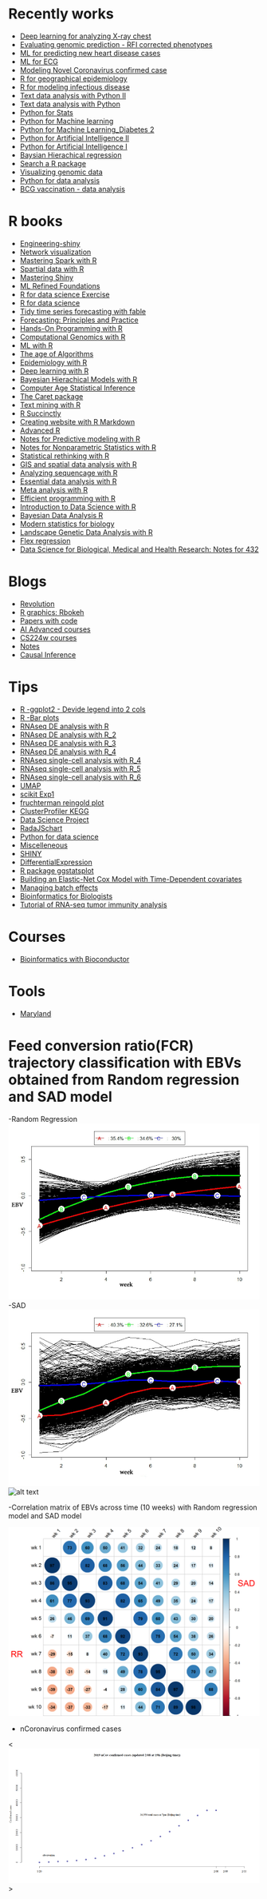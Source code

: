 # Recently works


- [Deep learning for analyzing X-ray chest](https://github.com/vanhungtran/My-work/blob/master/Pneumonia.ipynb)
- [Evaluating genomic prediction - RFI corrected phenotypes](https://github.com/vanhungtran/BLUP/blob/master/RFI.ipynb)
- [ML for predicting new heart disease cases](https://github.com/vanhungtran/My-work/blob/master/heart.ipynb)
- [ML for ECG](https://github.com/vanhungtran/My-work/blob/master/ECG.ipynb)
- [Modeling Novel Coronavirus confirmed case](https://github.com/vanhungtran/nCorona2019?fbclid=IwAR3q0jrroA4Q_z7u2MBfvSNuxR6t72LyJkrjt_wC9iI3EB4NN5dIBBbpiko)
- [R for geographical epidemiology](https://github.com/vanhungtran/geo_epidemiology)
- [R for modeling infectious disease](https://github.com/vanhungtran/My-work/blob/master/Model_infection.md)
- [Text data analysis with Python II](https://github.com/vanhungtran/My-work/blob/master/Text%20analysis%20with%20Python%20II.ipynb)
- [Text data analysis with Python](https://github.com/vanhungtran/My-work/blob/master/Text%20analysis%20with%20Python.ipynb)
- [Python for Stats](https://github.com/vanhungtran/My-work/blob/master/Simple%20stat%20with%20Python.ipynb)
- [Python for Machine learning](https://github.com/vanhungtran/My-work/blob/master/Python%20for%20Machine%20Learning.ipynb)
- [Python for Machine Learning_Diabetes 2](https://github.com/vanhungtran/My-work/blob/master/Machine%20learning%20_Diabete2.ipynb)
- [Python for Artificial Intelligence II](https://github.com/vanhungtran/My-work/blob/master/AI%202.ipynb)
- [Python for Artificial Intelligence I](https://github.com/vanhungtran/My-work/blob/master/Artificial%20Intelligence%20PYTHON%201.ipynb)
- [Baysian Hierachical regression](https://github.com/vanhungtran/My-work/blob/master/Bayesian%20Hierachical.ipynb)
- [Search a R package](searchRpackage.md)
- [Visualizing genomic data](https://github.com/vanhungtran/Visualizing-genomic-data/blob/master/Rbioinfor1.md)
- [Python for data analysis](https://github.com/vanhungtran/My-work/blob/master/python%20essential%20for%20data%20analysis.ipynb)
- [BCG vaccination - data analysis](https://github.com/vanhungtran/My-work/blob/master/solution_exercise.pdf)


# R books
- [Engineering-shiny](https://engineering-shiny.org/matters.html)
- [Network visualization](https://kateto.net/network-visualization)
- [Mastering Spark with R](https://therinspark.com/index.html)
- [Spartial data with R](https://cengel.github.io/R-spatial/mapping.html)
- [Mastering Shiny](https://mastering-shiny.org/)
- [ML Refined Foundations](https://github.com/jermwatt/machine_learning_refined)
- [R for data science Exercise](https://jrnold.github.io/r4ds-exercise-solutions/data-visualisation.html#position-adjustments)
- [R for data science](https://r4ds.had.co.nz/)
- [Tidy time series forecasting with fable](https://tidyverts.github.io/tidy-forecasting-principles/)
- [Forecasting: Principles and Practice](https://otexts.com/fpp2/)
- [Hands-On Programming with R](https://rstudio-education.github.io/hopr/)
- [Computational Genomics with R](https://compgenomr.github.io/book/)
- [ML with R](https://bradleyboehmke.github.io/HOML/)
- [The age of Algorithms](https://1drv.ms/b/s!AiyGWQBbXDVrhKgVRiheLYyXWTt0IQ)
- [Epidemiology with R](https://1drv.ms/b/s!AiyGWQBbXDVrhKtmWkg4cncqoj5ehw)
- [Deep learning with R](https://1drv.ms/b/s!AiyGWQBbXDVrhKddG8lhTquZChFEEg)
- [Bayesian Hierachical Models with R](https://1drv.ms/b/s!AiyGWQBbXDVrhKdFwxCAYj1AwB-zjA)
- [Computer Age Statistical Inference](https://1drv.ms/b/s!AiyGWQBbXDVrhK4HIlBR84xCslF_bw)
- [The Caret package](http://topepo.github.io/caret/index.html)
- [Text mining with R](https://www.tidytextmining.com/)
- [R Succinctly](http://ebooks.syncfusion.com/downloads/R_Succinctly/R_Succinctly.pdf)
- [Creating website with R Markdown](https://bookdown.org/yihui/blogdown/)
- [Advanced R](https://adv-r.hadley.nz/)
- [Notes for Predictive modeling with R](https://bookdown.org/egarpor/PM-UC3M/)
- [Notes for Nonparametric Statistics with R](https://bookdown.org/egarpor/NP-UC3M/)
- [Statistical rethinking with R](https://bookdown.org/ajkurz/Statistical_Rethinking_recoded/)
- [GIS and spatial data analysis with R](https://mgimond.github.io/Spatial/index.html)
- [Analyzing sequencage with R](http://bioconductor.org/packages/devel/bioc/vignettes/DESeq2/inst/doc/DESeq2.html)
- [Essential data analysis with R](https://rkabacoff.github.io/datavis/Models.html)
- [Meta analysis with R](https://bookdown.org/MathiasHarrer/Doing_Meta_Analysis_in_R/dmetar.html)
- [Efficient programming with R](https://csgillespie.github.io/efficientR/)
- [Introduction to Data Science with R](https://rafalab.github.io/dsbook/index.html)
- [Bayesian Data Analysis R](http://avehtari.github.io/BDA_R_demos/)
- [Modern statistics for biology](https://web.stanford.edu/class/bios221/book/)
- [Landscape Genetic Data Analysis with R](https://bookdown.org/hhwagner1/LandGenCourse_book/)
- [Flex regression](https://discdown.org/flexregression/linreg.html)
- [Data Science for Biological, Medical and Health Research: Notes for 432](https://thomaselove.github.io/432-notes/index.html)

# Blogs
- [Revolution](https://blog.revolutionanalytics.com/)
- [R graphics: Rbokeh](https://hafen.github.io/rbokeh/articles/rbokeh.html)
- [Papers with code](https://paperswithcode.com/)
- [AI Advanced courses](https://www.reddit.com/r/MachineLearning/comments/fdw0ax/d_advanced_courses_update/)
- [CS224w courses](https://web.stanford.edu/class/cs224w/?fbclid=IwAR3YR2II7VBo41QGpawU701DtsUgnt0uisaJdS2xbtBnPrhAuzhzGvSqbNw)
- [Notes](http://users.stat.umn.edu/~helwig/notes/)
- [Causal Inference](https://mixtape.scunning.com/index.html)

# Tips

- [R -ggplot2 - Devide legend into 2 cols ](https://stackoverflow.com/questions/27803710/ggplot2-divide-legend-into-two-columns-each-with-its-own-title)
- [R -Bar plots](http://applied-r.com/ggplot-bar-graphs/)
- [RNAseq DE analysis with R](http://monashbioinformaticsplatform.github.io/RNAseq-DE-analysis-with-R/RNAseq_DE_analysis_with_R.html)
- [RNAseq DE analysis with R_2](https://gist.github.com/jdblischak/fdb1745612927252a7633751e5e60bcb)
- [RNAseq DE analysis with R_3](https://bioconnector.github.io/workshops/r-rnaseq-airway.html)
- [RNAseq DE analysis with R_4](http://bioconductor.org/packages/devel/bioc/vignettes/DESeq2/inst/doc/DESeq2.html)
- [RNAseq single-cell analysis with R_4](https://osca.bioconductor.org/)
- [RNAseq single-cell analysis with R_5](http://www.nathalievialaneix.eu/doc/html/TP1_normalization.html)
- [RNAseq single-cell analysis with R_6](https://www.bioconductor.org/packages/release/bioc/vignettes/debrowser/inst/doc/DEBrowser.html)
- [UMAP](https://pair-code.github.io/understanding-umap/)
- [scikit Exp1](https://towardsdatascience.com/model-design-and-selection-with-scikit-learn-18a29041d02a)
- [fruchterman reingold plot](https://www.biostars.org/p/285296/)
- [ClusterProfiler KEGG](https://yulab-smu.github.io/clusterProfiler-book/chapter3.html#input-data)
- [Data Science Project](https://github.com/achuthasubhash/Complete-Life-Cycle-of-a-Data-Science-Project/)
- [RadaJSchart](https://github.com/MangoTheCat/radarchart)
- [Python for data science](https://jakevdp.github.io/PythonDataScienceHandbook/05.03-hyperparameters-and-model-validation.html)
- [Miscelleneous](https://rstudio4edu.github.io/rstudio4edu-book/doc-yours.html)
- [SHINY](https://github.com/mkearney/shinyapps_links)
- [DifferentialExpression](https://genviz.org/module-04-expression/0004/02/01/DifferentialExpression/)
- [R package ggstatsplot](https://indrajeetpatil.github.io/ggstatsplot/articles/web_only/ggcoefstats.html)
- [Building an Elastic-Net Cox Model with Time-Dependent covariates](https://www.erikdrysdale.com/td_elnet/)
- [Managing batch effects](https://evayiwenwang.github.io/Managing_batch_effects/simu.html#simulations)
- [Bioinformatics for Biologists](https://biocorecrg.github.io/CRG_Bioinformatics_for_Biologists/functional_analysis.html)
- [Tutorial of RNA-seq tumor immunity analysis](https://liulab-dfci.github.io/RIMA/)


# Courses
- [Bioinformatics with Bioconductor](https://ivanek.github.io/analysisOfGenomicsDataWithR/)


# Tools
- [Maryland](https://peac.hpc.qmul.ac.uk/)


# Feed conversion ratio(FCR) trajectory classification with EBVs obtained from Random regression and SAD model



-Random Regression 
![alt text](https://github.com/vanhungtran/My-work/blob/master/RR_corect_unit.jpg)
-SAD
![alt text](https://github.com/vanhungtran/My-work/blob/master/traj_SAD_06.jpg)
![alt text](https://github.com/vanhungtran/My-work/blob/master/my.gif)



-Correlation matrix of EBVs across time (10 weeks) with Random regression model and SAD model

![alt text](https://github.com/vanhungtran/My-work/blob/master/corr1509.png)


<!---
<# Loisirs>
<- [R for animated bar charts](https://towardsdatascience.com/create-animated-bar-charts-using-r-31d09e5841da)> 

<![alt text](https://github.com/vanhungtran/My-work/blob/master/gganim.gif)> 

-->
- nCoronavirus confirmed cases

<![alt text](https://github.com/vanhungtran/nCorona2019/blob/master/Best%20models%20for%20nCon2019.gif)> 




